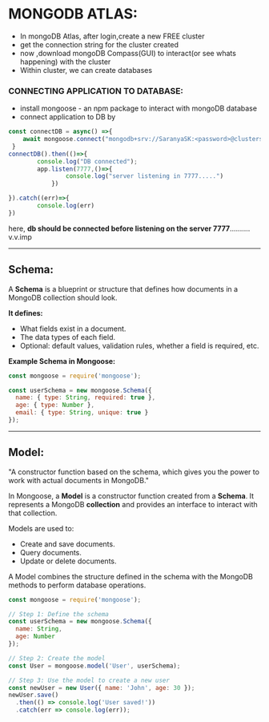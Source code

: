 # MONGODB ATLAS:
- In mongoDB Atlas, after login,create a new FREE cluster
- get the connection string for the cluster created
- now ,download mongoDB Compass(GUI) to interact(or see whats happening) with the cluster
- Within cluster, we can create databases

### CONNECTING APPLICATION TO DATABASE:
- install mongoose - an npm package to interact with mongoDB database
- connect application to DB by
```js 
const connectDB = async() =>{
    await mongoose.connect("mongodb+srv://SaranyaSK:<password>@clustersk.5vwcf.mongodb.net/")
 }
connectDB().then(()=>{
        console.log("DB connected");
        app.listen(7777,()=>{
                console.log("server listening in 7777.....")
            })

}).catch((err)=>{
        console.log(err)
})
```
here, **db should be connected before listening on the server 7777**.......... v.v.imp

--- 

## Schema:

A **Schema** is a blueprint or structure that defines how documents in a MongoDB collection should look.

**It defines:**
- What fields exist in a document.
- The data types of each field.
- Optional: default values, validation rules, whether a field is required, etc.

**Example Schema in Mongoose:**

```js
const mongoose = require('mongoose');

const userSchema = new mongoose.Schema({
  name: { type: String, required: true },
  age: { type: Number },
  email: { type: String, unique: true }
});
```
---

## Model:

"A constructor function based on the schema, which gives you the power to work with actual documents in MongoDB."

In Mongoose, a **Model** is a constructor function created from a **Schema**. It represents a MongoDB **collection** and provides an interface to interact with that collection.

Models are used to:
- Create and save documents.
- Query documents.
- Update or delete documents.

A Model combines the structure defined in the schema with the MongoDB methods to perform database operations.


```js
const mongoose = require('mongoose');

// Step 1: Define the schema
const userSchema = new mongoose.Schema({
  name: String,
  age: Number
});

// Step 2: Create the model
const User = mongoose.model('User', userSchema);

// Step 3: Use the model to create a new user
const newUser = new User({ name: 'John', age: 30 });
newUser.save()
  .then(() => console.log('User saved!'))
  .catch(err => console.log(err));
```


